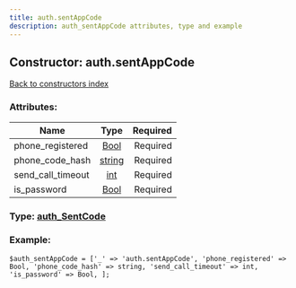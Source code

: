 ```yaml
---
title: auth.sentAppCode
description: auth_sentAppCode attributes, type and example
---
```

## Constructor: auth.sentAppCode  
[Back to constructors index](index.md)



### Attributes:

| Name     |    Type       | Required |
|----------|:-------------:|---------:|
|phone\_registered|[Bool](../types/Bool.md) | Required|
|phone\_code\_hash|[string](../types/string.md) | Required|
|send\_call\_timeout|[int](../types/int.md) | Required|
|is\_password|[Bool](../types/Bool.md) | Required|



### Type: [auth\_SentCode](../types/auth_SentCode.md)


### Example:

```
$auth_sentAppCode = ['_' => 'auth.sentAppCode', 'phone_registered' => Bool, 'phone_code_hash' => string, 'send_call_timeout' => int, 'is_password' => Bool, ];
```  

